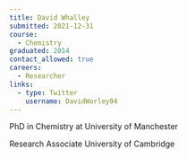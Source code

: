 ```yaml
---
title: David Whalley
submitted: 2021-12-31
course:
  - Chemistry
graduated: 2014
contact_allowed: true
careers:
  - Researcher
links:
  - type: Twitter
    username: DavidWorley94
---
```


PhD in Chemistry at University of Manchester 

Research Associate University of Cambridge
